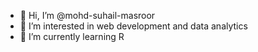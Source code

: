 - 👋 Hi, I’m @mohd-suhail-masroor
- 👀 I’m interested in web development and data analytics
- 🌱 I’m currently learning R

<!---
mohd-suhail-masroor/mohd-suhail-masroor is a ✨ special ✨ repository because its `README.md` (this file) appears on your GitHub profile.
You can click the Preview link to take a look at your changes.
--->
